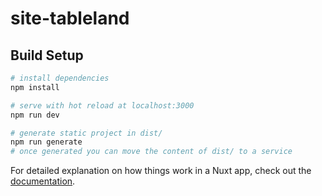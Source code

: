 # site-tableland

## Build Setup

```bash
# install dependencies
npm install

# serve with hot reload at localhost:3000
npm run dev

# generate static project in dist/
npm run generate
# once generated you can move the content of dist/ to a service
```

For detailed explanation on how things work in a Nuxt app, check out the [documentation](https://nuxtjs.org).
